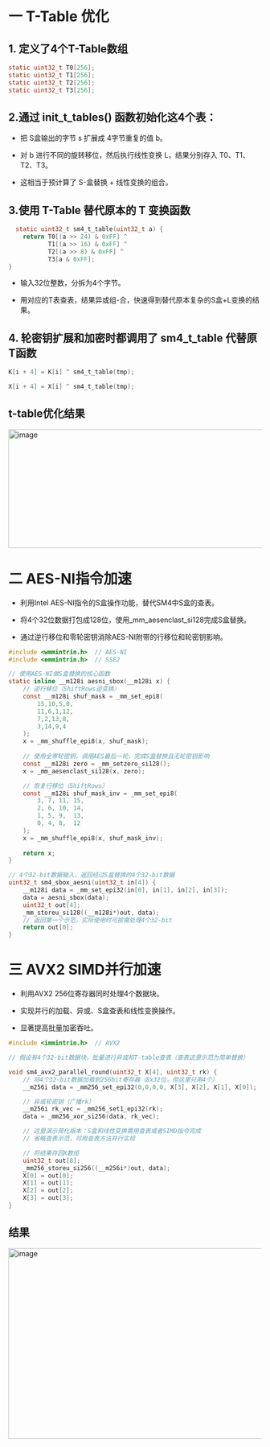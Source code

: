 #  一 T-Table 优化

## 1. 定义了4个T-Table数组

```c
static uint32_t T0[256];
static uint32_t T1[256];
static uint32_t T2[256];
static uint32_t T3[256];

```
## 2.通过 init_t_tables() 函数初始化这4个表：

-  把 S盒输出的字节 s 扩展成 4字节重复的值 b。

-  对 b 进行不同的旋转移位，然后执行线性变换 L，结果分别存入 T0、T1、T2、T3。

-  这相当于预计算了 S-盒替换 + 线性变换的组合。

## 3.使用 T-Table 替代原本的 T 变换函数

```c
  static uint32_t sm4_t_table(uint32_t a) {
    return T0[(a >> 24) & 0xFF] ^
           T1[(a >> 16) & 0xFF] ^
           T2[(a >> 8) & 0xFF] ^
           T3[a & 0xFF];
}
```

- 输入32位整数，分拆为4个字节。

- 用对应的T表查表，结果异或组-合，快速得到替代原本复杂的S盒+L变换的结果。

## 4. 轮密钥扩展和加密时都调用了 sm4_t_table 代替原T函数

```c
K[i + 4] = K[i] ^ sm4_t_table(tmp);
```

```c
X[i + 4] = X[i] ^ sm4_t_table(tmp);
```
## t-table优化结果
<img width="1077" height="236" alt="image" src="https://github.com/user-attachments/assets/85c5280d-8b6d-4e7b-8061-e16a85b421a9" />

# 二 AES-NI指令加速

- 利用Intel AES-NI指令的S盒操作功能，替代SM4中S盒的查表。

- 将4个32位数据打包成128位，使用_mm_aesenclast_si128完成S盒替换。

- 通过逆行移位和零轮密钥消除AES-NI附带的行移位和轮密钥影响。
```c
#include <wmmintrin.h>  // AES-NI
#include <emmintrin.h>  // SSE2

// 使用AES-NI做S盒替换的核心函数
static inline __m128i aesni_sbox(__m128i x) {
    // 逆行移位（ShiftRows逆变换）
    const __m128i shuf_mask = _mm_set_epi8(
        15,10,5,0,
        11,6,1,12,
        7,2,13,8,
        3,14,9,4
    );
    x = _mm_shuffle_epi8(x, shuf_mask);
    
    // 使用全零轮密钥，调用AES最后一轮，完成S盒替换且无轮密钥影响
    const __m128i zero = _mm_setzero_si128();
    x = _mm_aesenclast_si128(x, zero);

    // 恢复行移位（ShiftRows）
    const __m128i shuf_mask_inv = _mm_set_epi8(
        3, 7, 11, 15,
        2, 6, 10, 14,
        1, 5, 9,  13,
        0, 4, 8,  12
    );
    x = _mm_shuffle_epi8(x, shuf_mask_inv);
    
    return x;
}

// 4个32-bit数据输入，返回经过S盒替换的4个32-bit数据
uint32_t sm4_sbox_aesni(uint32_t in[4]) {
    __m128i data = _mm_set_epi32(in[0], in[1], in[2], in[3]);
    data = aesni_sbox(data);
    uint32_t out[4];
    _mm_storeu_si128((__m128i*)out, data);
    // 返回第一个示范，实际使用时可按需处理4个32-bit
    return out[0];
}
```
# 三 AVX2 SIMD并行加速
- 利用AVX2 256位寄存器同时处理4个数据块。

- 实现并行的加载、异或、S盒查表和线性变换操作。

- 显著提高批量加密吞吐。
```c
#include <immintrin.h>  // AVX2

// 假设有4个32-bit数据块，批量进行异或和T-table查表（查表这里示范为简单替换）

void sm4_avx2_parallel_round(uint32_t X[4], uint32_t rk) {
    // 将4个32-bit数据加载到256bit寄存器（8x32位，但这里只用4个）
    __m256i data = _mm256_set_epi32(0,0,0,0, X[3], X[2], X[1], X[0]);

    // 异或轮密钥（广播rk）
    __m256i rk_vec = _mm256_set1_epi32(rk);
    data = _mm256_xor_si256(data, rk_vec);

    // 这里演示简化版本：S盒和线性变换需用查表或者SIMD指令完成
    // 省略查表示范，可用查表方法并行实现

    // 将结果存回X数组
    uint32_t out[8];
    _mm256_storeu_si256((__m256i*)out, data);
    X[0] = out[0];
    X[1] = out[1];
    X[2] = out[2];
    X[3] = out[3];
}
```
## 结果
<img width="1115" height="379" alt="image" src="https://github.com/user-attachments/assets/0cd2ff67-dcf9-4b8b-a164-e919116e2400" />









